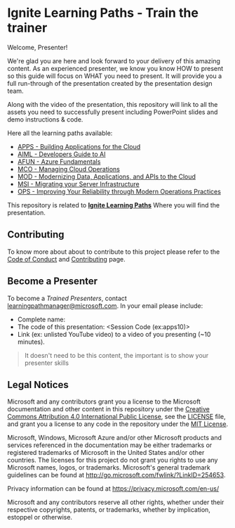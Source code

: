 # Ignite Learning Paths - Train the trainer

Welcome, Presenter!

We're glad you are here and look forward to your delivery of this amazing content. As an experienced presenter, we know you know HOW to present so this guide will focus on WHAT you need to present. It will provide you a full run-through of the presentation created by the presentation design team.

Along with the video of the presentation, this repository will link to all the assets you need to successfully present including PowerPoint slides and demo instructions & code.

Here all the learning paths available:

- [APPS - Building Applications for the Cloud](https://github.com/microsoft/ignite-learning-paths-training-apps/)
- [AIML - Developers Guide to AI](https://github.com/microsoft/ignite-learning-paths-training-aiml/)
- [AFUN - Azure Fundamentals](https://github.com/microsoft/ignite-learning-paths-training-afun/)
- [MCO - Managing Cloud Operations](https://github.com/microsoft/ignite-learning-paths-training-mco/)
- [MOD - Modernizing Data, Applications, and APIs to the Cloud](https://github.com/microsoft/ignite-learning-paths-training-mod/)
- [MSI - Migrating your Server Infrastructure](https://github.com/microsoft/ignite-learning-paths-training-msi/)
- [OPS - Improving Your Reliability through Modern Operations Practices](https://github.com/microsoft/ignite-learning-paths-training-ops/)

This repository is related to **[Ignite Learning Paths](https://github.com/microsoft/ignite-learning-paths)** Where you will find the presentation.

## Contributing

To know more about about to contribute to this project please refer to the [Code of Conduct](CODE_OF_CONDUCT.md) and [Contributing](CONTRIBUTING.md) page.

## Become a Presenter

To become a *Trained Presenters*, contact [learningpathmanager@microsoft.com](mailto:learningpathmanager@microsoft.com). In your email please include:

- Complete name:
- The code of this presentation: \<Session Code (ex:apps10)\>
- Link (ex: unlisted YouTube video) to a video of you presenting (~10 minutes). 

> It doesn't need to be this content, the important is to show your presenter skills

## Legal Notices

Microsoft and any contributors grant you a license to the Microsoft documentation and other content
in this repository under the [Creative Commons Attribution 4.0 International Public License](https://creativecommons.org/licenses/by/4.0/legalcode),
see the [LICENSE](LICENSE.TXT) file, and grant you a license to any code in the repository under the [MIT License](https://opensource.org/licenses/MIT).

Microsoft, Windows, Microsoft Azure and/or other Microsoft products and services referenced in the documentation
may be either trademarks or registered trademarks of Microsoft in the United States and/or other countries.
The licenses for this project do not grant you rights to use any Microsoft names, logos, or trademarks.
Microsoft's general trademark guidelines can be found at http://go.microsoft.com/fwlink/?LinkID=254653.

Privacy information can be found at https://privacy.microsoft.com/en-us/

Microsoft and any contributors reserve all other rights, whether under their respective copyrights, patents,
or trademarks, whether by implication, estoppel or otherwise.
